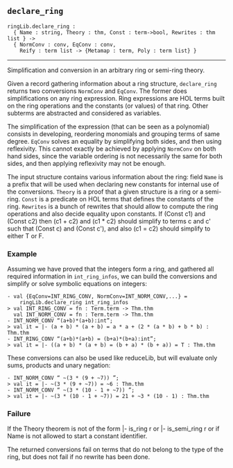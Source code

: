 ## `declare_ring`

``` hol4
ringLib.declare_ring :
  { Name : string, Theory : thm, Const : term->bool, Rewrites : thm list } ->
  { NormConv : conv, EqConv : conv,
    Reify : term list -> {Metamap : term, Poly : term list} }
```

------------------------------------------------------------------------

Simplification and conversion in an arbitrary ring or semi-ring theory.

Given a record gathering information about a ring structure,
`declare_ring` returns two conversions `NormConv` and `EqConv`. The
former does simplifications on any ring expression. Ring expressions are
HOL terms built on the ring operations and the constants (or values) of
that ring. Other subterms are abstracted and considered as variables.

The simplification of the expression (that can be seen as a polynomial)
consists in developing, reordering monomials and grouping terms of same
degree. `EqConv` solves an equality by simplifying both sides, and then
using reflexivity. This cannot exactly be achieved by applying
`NormConv` on both hand sides, since the variable ordering is not
necessarily the same for both sides, and then applying reflexivity may
not be enough.

The input structure contains various information about the ring: field
`Name` is a prefix that will be used when declaring new constants for
internal use of the conversions. `Theory` is a proof that a given
structure is a ring or a semi-ring. `Const` is a predicate on HOL terms
that defines the constants of the ring. `Rewrites` is a bunch of
rewrites that should allow to compute the ring operations and also
decide equality upon constants. If (Const c1) and (Const c2) then (c1 +
c2) and (c1 \* c2) should simplify to terms c and c' such that (Const c)
and (Const c'), and also (c1 = c2) should simplify to either T or F.

### Example

Assuming we have proved that the integers form a ring, and gathered all
required information in `int_ring_infos`, we can build the conversions
and simplify or solve symbolic equations on integers:

``` hol4
- val {EqConv=INT_RING_CONV, NormConv=INT_NORM_CONV,...} =
    ringLib.declare_ring int_ring_infos
> val INT_RING_CONV = fn : Term.term -> Thm.thm
  val INT_NORM_CONV = fn : Term.term -> Thm.thm
- INT_NORM_CONV “(a+b)*(a+b):int”;
> val it = |- (a + b) * (a + b) = a * a + (2 * (a * b) + b * b) : Thm.thm
- INT_RING_CONV “(a+b)*(a+b) = (b+a)*(b+a):int”;
> val it = |- ((a + b) * (a + b) = (b + a) * (b + a)) = T : Thm.thm
```

These conversions can also be used like reduceLib, but will evaluate
only sums, products and unary negation:

``` hol4
- INT_NORM_CONV “ ~(3 * (9 + ~7)) ”;
> val it = |- ~(3 * (9 + ~7)) = ~6 : Thm.thm
- INT_NORM_CONV “ ~(3 * (10 - 1 + ~7)) ”;
> val it = |- ~(3 * (10 - 1 + ~7)) = 21 + ~3 * (10 - 1) : Thm.thm
```

### Failure

If the Theory theorem is not of the form \|- is_ring r or \|-
is_semi_ring r or if Name is not allowed to start a constant identifier.

The returned conversions fail on terms that do not belong to the type of
the ring, but does not fail if no rewrite has been done.
